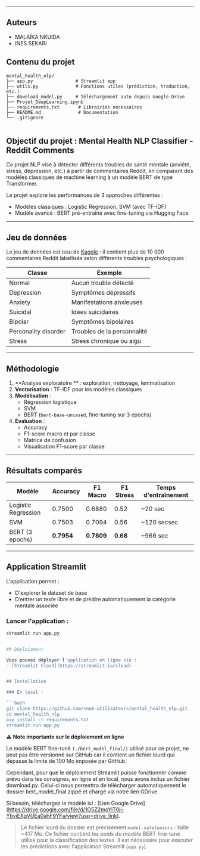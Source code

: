 
---
## Auteurs 
- MALAÏKA NKUIDA
- INES SEKARI


## Contenu du projet

```
mental_health_nlp/
├── app.py                # Streamlit app
├── utils.py              # Fonctions utiles (prédiction, traduction, etc.)
├── download_model.py     # Téléchargement auto depuis Google Drive
├── Projet_DeepLearning.ipynb
├── requirements.txt       # Librairies nécessaires
├── README.md              # Documentation
└── .gitignore


```


## Objectif du projet : Mental Health NLP Classifier - Reddit Comments

Ce projet NLP vise à détecter différents troubles de santé mentale (anxiété, stress, dépression, etc.) à partir de commentaires Reddit, en comparant des modèles classiques de machine learning à un modèle BERT de type Transformer.

Le projet explore les performances de 3 approches différentes :
- Modèles classiques : Logistic Regression, SVM (avec TF-IDF)
- Modèle avancé : BERT pré-entraîné avec fine-tuning via Hugging Face

---

## Jeu de données

Le jeu de données est issu de [Kaggle](https://www.kaggle.com/datasets/suchintikasarkar/sentiment-analysis-for-mental-health/data) : il contient plus de 10 000 commentaires Reddit labellisés selon différents troubles psychologiques :

| Classe                 | Exemple             |
|------------------------|---------------------|
| Normal                | Aucun trouble détecté |
| Depression            | Symptômes dépressifs |
| Anxiety               | Manifestations anxieuses |
| Suicidal              | Idées suicidaires |
| Bipolar               | Symptômes bipolaires |
| Personality disorder  | Troubles de la personnalité |
| Stress                | Stress chronique ou aigu |

---

## Méthodologie

1. **Analyse exploratoire ** : exploration, nettoyage, lemmatisation
2. **Vectorisation** : TF-IDF pour les modèles classiques
3. **Modélisation** :
   - Régression logistique
   - SVM
   - BERT (`bert-base-uncased`, fine-tuning sur 3 epochs)
4. **Évaluation** :
   - Accuracy
   - F1-score macro et par classe
   - Matrice de confusion
   - Visualisation F1-score par classe

---

## Résultats comparés

| Modèle              | Accuracy | F1 Macro | F1 Stress | Temps d'entraînement |
|---------------------|----------|----------|-----------|-----------------------|
| Logistic Regression | 0.7500   | 0.6880   | 0.52      | ~20 sec               |
| SVM                 | 0.7503   | 0.7094   | 0.56      | ~120 secsec               |
| BERT (3 epochs)     | **0.7954** | **0.7809** | **0.68** | ~966 sec             |

---

## Application Streamlit

L'application permet :
- D'explorer le dataset de base
- D’entrer un texte libre et de prédire automatiquement la catégorie mentale associée

### Lancer l'application :

```bash
streamlit run app.py


## Déploiement

Vous pouvez déployer l'application en ligne via :
- [Streamlit Cloud](https://streamlit.io/cloud)


## Installation

### En local :

```bash
git clone https://github.com/<nom-utilisateur>/mental_health_nlp.git
cd mental_health_nlp
pip install -r requirements.txt
streamlit run app.py
```


⚠️ **Note importante sur le déploiement en ligne**

Le modèle BERT fine-tuné `(./bert_model_final/)` utilisé pour ce projet, ne peut pas être versionné sur GitHub car il contient un fichier lourd qui dépasse la limite de 100 Mo imposée par GitHub.

Cependant, pour que le déploiement Streamlit puisse fonctionner comme prévu dans les consignes, en ligne et en local, nous avons inclus un fichier download.py. 
Celui-ci nous permettra de télécharger automatiquement le dossier bert_model_final zippé et chargé via notre lien GDrive.

Si besoin, téléchargez le modèle ici : [Lien Google Drive] (https://drive.google.com/file/d/1O5Z2moYiT0ji-YbviEXgVUEa0ahF9YFa/view?usp=drive_link).


> Le fichier lourd du dossier est précisement `model.safetensors` : taille ~417 Mo. 
> Ce fichier contient les poids du modèle BERT fine-tuné utilisé pour la classification des textes. Il est nécessaire pour exécuter les prédictions avec l'application Streamlit (`app.py`).
